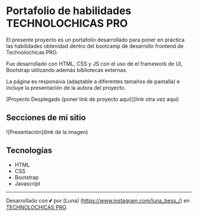 # Portafolio de habilidades TECHNOLOCHICAS PRO

El presente proyecto es un portafolio desarrollado para poner en práctica las habilidades obtenidad dentro del bootcamp de desarrollo frontend de Technolochicas PRO.

Fue desarrollado con HTML, CSS y JS con el uso de el framework de UI, Bootstrap utilizando además bibliotecas externas.

La página es responsiva (adaptable a diferentes tamaños de pantalla) e incluye la presentación de la autora del proyecto.

[Proyecto Desplegado (poner link de proyecto aquí)](link otra vez aquí)

## Secciones de mi sitio

![Presentación](link de la imagen)

## Tecnologías

* HTML
* CSS
* Bootstrap
* Javascript

---
Desarrollado con 💕 por [Luna] (https://www.instagram.com/luna_bess_/) en [TECHNOLOCHICAS PRO](https://tecnolochicas.mx/).